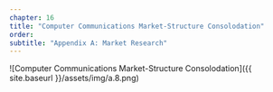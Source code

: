 ```yaml
---
chapter: 16
title: "Computer Communications Market-Structure Consolodation"
order: 
subtitle: "Appendix A: Market Research"
---
```


![Computer Communications Market-Structure Consolodation]({{ site.baseurl }}/assets/img/a.8.png)